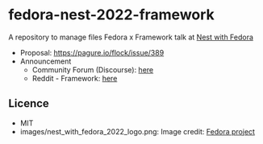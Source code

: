 # fedora-nest-2022-framework

A repository to manage files Fedora x Framework talk at [Nest with Fedora](https://hopin.com/events/nest-with-fedora-2022/registration)

* Proposal: https://pagure.io/flock/issue/389
* Announcement
  * Community Forum (Discourse): [here](https://community.frame.work/t/fedora-contributor-x-framework-developer-ama-event-august-4-6/20674)
  * Reddit - Framework: [here](https://www.reddit.com/r/framework/comments/w9q2so/fedora_contributor_x_framework_developer_ama/)

## Licence

* MIT
* images/nest_with_fedora_2022_logo.png: Image credit: [Fedora project](https://hopin.com/events/nest-with-fedora-2022/registration)
